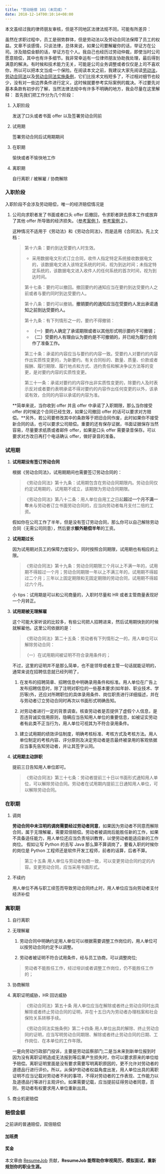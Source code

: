 ```yaml
---
title: "劳动赔偿 101（未完成）"
date: 2018-12-14T00:10:14+08:00
---
```


本文虽经过我的律师朋友审核，但是不同地区法律法规不同，可能有所差异：

虽然在求职过程中，员工是弱势群体，但是劳动法以及劳动合同法保障了员工的权益。文章不谈感情，只谈法律，总体来说，如果公司要解雇你的话，举证方在公司。涉及赔偿金额的话，举证方在个人。我自己也经历过劳动仲裁，即使当时公司愿意赔偿，其中也有许多细节。我非常幸运有一位律师朋友协助我处理，最后得到满意的解决。有时候和技术能力无关，可能是公司业务调整或者仅仅是上司不喜欢你，所以可以把本文当成一个保险。在阅读本文之前，我建议大家先阅读[劳动法](http://www.npc.gov.cn/wxzl/gongbao/2000-12/05/content_5004622.htm)，[劳动合同法](http://www.npc.gov.cn/wxzl/wxzl/2000-12/06/content_4732.htm)以及[劳动合同法实施条例](http://www.gov.cn/zwgk/2008-09/19/content_1099470.htm)，它们比技术文档短多了，不过相对细节也较少，没有对一些边界条件进行定义，这时候就要参考实际案例的裁决。不过要先对基本条款有初步的了解，当然法律法规中有许多不明确的地方，我会尽量在这里解释： 首先我们把工作分为几个阶段：

1. 入职阶段

    发送了口头或者书面 offer 以及签署劳动合同前

2. 试用期

    签署劳动合同后试用期期间

3. 在职期

    愉快或者不愉快地工作
    
4. 离职期

    自行离职 / 被解雇 / 协商解除

### 入职阶段
入职阶段不会涉及劳动赔偿，唯一的经济赔偿情况是

1. 公司向求职者发了书面或者口头 offer 后撤回，令求职者辞去原本工作或放弃了其他 offer 所导致的经济损失。（[参考案例 1](https://www.hrloo.com/lrz/14307030.html)，[参考案例 2](https://www.weibo.com/ttarticle/p/show?id=2309404055866738407492)）。

    这种情况不适用于《劳动法》和《劳动合同法》，而是适用《合同法》。先上文档：

    > 第十六条：要约到达受要约人时生效。
    >
    >    - 采用数据电文形式订立合同，收件人指定特定系统接收数据电文的，该数据电文进入该特定系统的时间，视为到达时间；未指定特定系统的，该数据电文进入收件人的任何系统的首次时间，视为到达时间。
    >
    > 第十七条：要约可以撤回。撤回要约的通知应当在要约到达受要约人之前或者与要约同时到达受要约人。
    >
    > 第十八条：要约可以撤销。**撤销要约的通知应当在受要约人发出承诺通知之前到达受要约人。**
    >
    > 第十九条：有下列情形之一的，要约不得撤销：
    >
    >    - **（一）要约人确定了承诺期限或者以其他形式明示要约不可撤销；**
    >    - **（二）受要约人有理由认为要约是不可撤销的，并已经为履行合同作了准备工作。**
    >
    > 第三十条：承诺的内容应当与要约的内容一致。受要约人对要约的内容作出实质性变更的，为新要约。有关合同标的、数量、质量、价款或者报酬、履行期限、履行地点和方式、违约责任和解决争议方法等的变更，是对要约内容的实质性变更。
    >
    > 第三十一条：承诺对要约的内容作出非实质性变更的，除要约人及时表示反对或者要约表明承诺不得对要约的内容作出任何变更的以外，该承诺有效，合同的内容以承诺的内容为准。

    **简单来说，当你收到 offer 并且 offer 中承诺了入职期限，那么当你接受 offer 的时候这个合同已经生效，如果公司撤回 offer 的话可以要求对方赔偿。**另外，若公司要修改其中的条款等于把旧合同作废，此时如果你不接受新合同的话，也可以要求公司赔偿。重要的还有保存证据，书面证据保存当然容易，尽量要求纸质或者邮件 offer，如果是口头 offer 需要录音保存。可以要求对方改日再打个电话确认 offer，做好录音的准备。

### 试用期
1. **试用期没有签订劳动合同**

    根据《劳动合同法》，试用期期间也需要签订劳动合同的：

    > 《劳动合同法》第十九条：试用期包含在劳动合同期限内。劳动合同仅约定试用期的，试用期不成立，该期限为劳动合同期限。
    
    > 《劳动合同法》第八十二条：用人单位自用工之日起**超过一个月不满一年**未与劳动者订立书面劳动合同的，应当向劳动者每月支付二倍的工资。

    假如你在公司工作了半年，但是没有签订劳动合同，那么你可以自己解除劳动合同（无需公司同意），然后要求**额外赔偿半年**的工资。

2. **试用期过长**

    因为试用期对员工的保障力度较少。同时按照合同期限，试用期也有相应的上限。

    > 《劳动合同法》第十九条：劳动合同期限三个月以上不满一年的，试用期不得超过一个月；劳动合同期限一年以上不满三年的，试用期不得超过二个月；三年以上固定期限和无固定期限的劳动合同，试用期不得超过六个月。

    小 tips：试用期是可以和公司商量的，入职时尽量和 HR 或者主管商量表现好一个月转正。

3. **试用期被无理解雇**

    这个可能大家听说的比较多，有些公司把人招聘进来，然后试用期快到的时候就解雇他。这里公司依据的是：

    > 《劳动合同法》第二十五条：劳动者有下列情形之一的，用人单位可以解除劳动合同：
    >
    >    （一）在试用期间被证明不符合录用条件的；

    不过，这里的证明并不是那么简单，也不是领导或者主管一句话就能证明的，通常来说在招聘信息就已经列明了，

    1. 在发布的招聘简章、招聘信息中明确录用条件和标准。用人单位在广告上发布招聘信息时，除了注明对职位的一些基本要求(如年龄、职业技术、学历等)外，还应对所聘职位的具体录用条件、岗位职责进行详细描述，并在与劳动者订立劳动合同时再次以书面形式明确告知。

    2. 对劳动者进行一定的背景调查。核查劳动者是否提供了虚假个人信息，是否违背诚实信用原则，隐瞒应当告知用人单位的重要信息，如被证实劳动者有此类不正当行为，用人单位可视其为不符合录用条件。

    3. 建立试用期的绩效评估制度，明确考核标准、考核方式及考核方法。用人单位制定的考核内容、评分原则及决定劳动者是否最终被录用的客观依据应当事先告知劳动者，并让其签字认同。

4. **试用期主动辞职**

    提前三日告知用人单位即可。

    > 《劳动合同法》第三十七条：劳动者提前三十日以书面形式通知用人单位，可以解除劳动合同。劳动者在试用期内提前三日通知用人单位，可以解除劳动合同。

### 在职期
1. 调岗

    **劳动合同中未注明的调岗需要经过劳动者同意**，如果因为劳动者不同意而解除合同，属于无理解雇，需要双倍赔偿。劳动者被调岗后能胜任新的工作，如果不具备适任能力，用人单位还应当负责培训教育，以使劳动者能适应新的工作岗位。 假如让写 Python 的去写 Java 那么算不算调岗了，要看入职的时候你的岗位是 Python 工程师还是软件开发工程师，前者的话算，后者不算。

    > 第三十五条  用人单位与劳动者协商一致，可以变更劳动合同约定的内容。变更劳动合同，应当采用书面形式。

2. 不续约

    用人单位不再与职工续签而导致劳动合同终止时，用人单位应当向劳动者支付经济补偿

### 离职期

1. 自行离职

2. 无理解雇

    1. 劳动合同中明确约定用人单位可以根据需要调整工作岗位的，用人单位可以按劳动合同约定予以调整。

    2. 劳动者被证明不符合试用条件，经与员工协商，可以调整岗位;

    > 劳动者不能胜任工作，经过培训或者调整工作岗位，仍不能胜任工作的；

3. 协商解除

4. 离职证明威胁，HR 回访威胁

    >《劳动合同法》第五十条 用人单位应当在解除或者终止劳动合同时出具解除或者终止劳动合同的证明，并在十五日内为劳动者办理档案和社会保险关系转移手续。
    >
    >《劳动合同法实施条例》第二十四条 用人单位出具的解除、终止劳动合同的证明，应当写明劳动合同期限、解除或者终止劳动合同的日期、工作岗位、在本单位的工作年限。
    
    一是向劳动行政部门投诉，主要是劳动监察部门;二是当未来到新单位报到时因为没有离职证明造成无法报到等后果产生损失时，你可以要求原来的单位给予赔偿。离职证明里面是没有要求需要写明离职原因的，更不允许对劳动者的道德品行进行评价。所以，从保护劳动者权益角度出发，用人单位出具的离职证明不应当记载对劳动者不利的事项，不得对劳动者的工作表现、工作能力以及道德品行等进行主观评价。如果需要记载，应当提前征得劳动者同意，否则，劳动者有权要求用人单位重新出具。

5. 商业机密赔偿

### 赔偿金额
之前讲的普通赔偿，双倍赔偿

#### 加班费

#### 奖金




本文章由 [ResumeJob](https://resumejob.github.io/) 贡献，**ResumeJob 能帮助你审视简历，模拟面试，重新规划你的职业生涯。**
